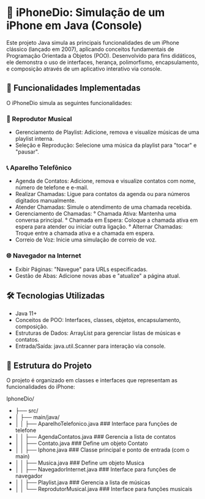 # 📱 iPhoneDio: Simulação de um iPhone em Java (Console)
Este projeto Java simula as principais funcionalidades de um iPhone clássico (lançado em 2007), aplicando conceitos fundamentais de Programação Orientada a Objetos (POO).
Desenvolvido para fins didáticos, ele demonstra o uso de interfaces, herança, polimorfismo, encapsulamento, e composição através de um aplicativo interativo via console.

## 🌟 Funcionalidades Implementadas
O iPhoneDio simula as seguintes funcionalidades:

### 🎵 Reprodutor Musical
- Gerenciamento de Playlist: Adicione, remova e visualize músicas de uma playlist interna.
- Seleção e Reprodução: Selecione uma música da playlist para "tocar" e "pausar".

### 📞 Aparelho Telefônico
- Agenda de Contatos: Adicione, remova e visualize contatos com nome, número de telefone e e-mail.
- Realizar Chamadas: Ligue para contatos da agenda ou para números digitados manualmente.
- Atender Chamadas: Simule o atendimento de uma chamada recebida.
- Gerenciamento de Chamadas:
° Chamada Ativa: Mantenha uma conversa principal.
° Chamada em Espera: Coloque a chamada ativa em espera para atender ou iniciar outra ligação.
° Alternar Chamadas: Troque entre a chamada ativa e a chamada em espera.
- Correio de Voz: Inicie uma simulação de correio de voz.

### 🌐 Navegador na Internet
- Exibir Páginas: "Navegue" para URLs especificadas.
- Gestão de Abas: Adicione novas abas e "atualize" a página atual.

## 🛠️ Tecnologias Utilizadas
- Java 11+
- Conceitos de POO: Interfaces, classes, objetos, encapsulamento, composição.
- Estruturas de Dados: ArrayList para gerenciar listas de músicas e contatos.
- Entrada/Saída: java.util.Scanner para interação via console.

## 📄 Estrutura do Projeto
O projeto é organizado em classes e interfaces que representam as funcionalidades do iPhone:

IphoneDio/
- ├── src/
- │   ├── main/java/
- │   │   ├── AparelhoTelefonico.java        ### Interface para funções de telefone
- │   │   ├── AgendaContatos.java            ### Gerencia a lista de contatos
- │   │   ├── Contato.java                   ### Define um objeto Contato
- │   │   ├── Iphone.java                    ### Classe principal e ponto de entrada (com o main)
- │   │   ├── Musica.java                    ### Define um objeto Musica
- │   │   ├── NavegadorInternet.java         ### Interface para funções de navegador
- │   │   ├── Playlist.java                  ### Gerencia a lista de músicas
- │   │   └── ReprodutorMusical.java         ### Interface para funções musicais
